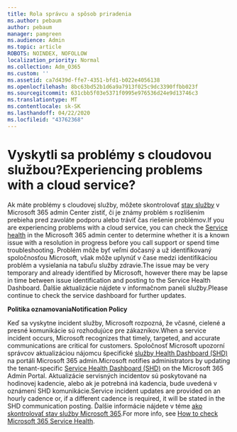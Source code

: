 ```yaml
---
title: Rola správcu a spôsob priradenia
ms.author: pebaum
author: pebaum
manager: pamgreen
ms.audience: Admin
ms.topic: article
ROBOTS: NOINDEX, NOFOLLOW
localization_priority: Normal
ms.collection: Adm_O365
ms.custom: ''
ms.assetid: ca7d439d-ffe7-4351-bfd1-b022e4056138
ms.openlocfilehash: 8bc63bd52b1d6a9a7913f025c9dc3390ffbb023f
ms.sourcegitcommit: 631cbb5f03e5371f0995e976536d24e9d13746c3
ms.translationtype: MT
ms.contentlocale: sk-SK
ms.lasthandoff: 04/22/2020
ms.locfileid: "43762368"
---
```

# <a name="experiencing-problems-with-a-cloud-service"></a><span data-ttu-id="03b18-102">Vyskytli sa problémy s cloudovou službou?</span><span class="sxs-lookup"><span data-stu-id="03b18-102">Experiencing problems with a cloud service?</span></span>

<span data-ttu-id="03b18-103">Ak máte problémy s cloudovej služby, môžete skontrolovať [stav služby](https://admin.microsoft.com/AdminPortal/Home#/servicehealth) v Microsoft 365 admin Center zistiť, či je známy problém s rozlíšením prebieha pred zavoláte podporu alebo tráviť čas riešenie problémov.</span><span class="sxs-lookup"><span data-stu-id="03b18-103">If you are experiencing problems with a cloud service, you can check the [Service health](https://admin.microsoft.com/AdminPortal/Home#/servicehealth) in the Microsoft 365 admin center to determine whether it is a known issue with a resolution in progress before you call support or spend time troubleshooting.</span></span> <span data-ttu-id="03b18-104">Problém môže byť veľmi dočasný a už identifikovaný spoločnosťou Microsoft, však môže uplynúť v čase medzi identifikáciou problém a vysielania na tabuľu služby zdravie.</span><span class="sxs-lookup"><span data-stu-id="03b18-104">The issue may be very temporary and already identified by Microsoft, however there may be lapse in time between issue identification and posting to the Service Health Dashboard.</span></span> <span data-ttu-id="03b18-105">Ďalšie aktualizácie nájdete v informačnom paneli služby.</span><span class="sxs-lookup"><span data-stu-id="03b18-105">Please continue to check the service dashboard for further updates.</span></span>

<span data-ttu-id="03b18-106">**Politika oznamovania**</span><span class="sxs-lookup"><span data-stu-id="03b18-106">**Notification Policy**</span></span>

<span data-ttu-id="03b18-107">Keď sa vyskytne incident služby, Microsoft rozpozná, že včasné, cielené a presné komunikácie sú rozhodujúce pre zákazníkov.</span><span class="sxs-lookup"><span data-stu-id="03b18-107">When a service incident occurs, Microsoft recognizes that timely, targeted, and accurate communications are critical for customers.</span></span> <span data-ttu-id="03b18-108">Spoločnosť Microsoft upozorní správcov aktualizáciou nájomcu špecifické [služby Health Dashboard (SHD)](https://admin.microsoft.com/AdminPortal/Home#/servicehealth) na portáli Microsoft 365 admin.</span><span class="sxs-lookup"><span data-stu-id="03b18-108">Microsoft notifies administrators by updating the tenant-specific [Service Health Dashboard (SHD)](https://admin.microsoft.com/AdminPortal/Home#/servicehealth) on the Microsoft 365 Admin Portal.</span></span> <span data-ttu-id="03b18-109">Aktualizácie servisných incidentov sú poskytované na hodinovej kadencie, alebo ak je potrebná iná kadencia, bude uvedená v oznámení SHD komunikácie.</span><span class="sxs-lookup"><span data-stu-id="03b18-109">Service incident updates are provided on an hourly cadence or, if a different cadence is required, it will be stated in the SHD communication posting.</span></span> <span data-ttu-id="03b18-110">Ďalšie informácie nájdete v téme [ako skontrolovať stav služby Microsoft 365](https://docs.microsoft.com/office365/enterprise/view-service-health).</span><span class="sxs-lookup"><span data-stu-id="03b18-110">For more info, see [How to check Microsoft 365 Service Health](https://docs.microsoft.com/office365/enterprise/view-service-health).</span></span>

